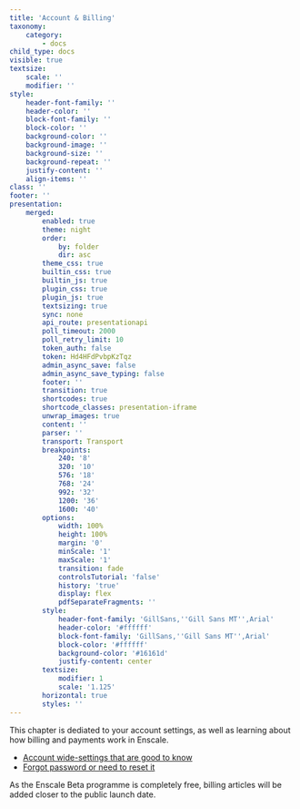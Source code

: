 ```yaml
---
title: 'Account & Billing'
taxonomy:
    category:
        - docs
child_type: docs
visible: true
textsize:
    scale: ''
    modifier: ''
style:
    header-font-family: ''
    header-color: ''
    block-font-family: ''
    block-color: ''
    background-color: ''
    background-image: ''
    background-size: ''
    background-repeat: ''
    justify-content: ''
    align-items: ''
class: ''
footer: ''
presentation:
    merged:
        enabled: true
        theme: night
        order:
            by: folder
            dir: asc
        theme_css: true
        builtin_css: true
        builtin_js: true
        plugin_css: true
        plugin_js: true
        textsizing: true
        sync: none
        api_route: presentationapi
        poll_timeout: 2000
        poll_retry_limit: 10
        token_auth: false
        token: Hd4HFdPvbpKzTqz
        admin_async_save: false
        admin_async_save_typing: false
        footer: ''
        transition: true
        shortcodes: true
        shortcode_classes: presentation-iframe
        unwrap_images: true
        content: ''
        parser: ''
        transport: Transport
        breakpoints:
            240: '8'
            320: '10'
            576: '18'
            768: '24'
            992: '32'
            1200: '36'
            1600: '40'
        options:
            width: 100%
            height: 100%
            margin: '0'
            minScale: '1'
            maxScale: '1'
            transition: fade
            controlsTutorial: 'false'
            history: 'true'
            display: flex
            pdfSeparateFragments: ''
        style:
            header-font-family: 'GillSans,''Gill Sans MT'',Arial'
            header-color: '#ffffff'
            block-font-family: 'GillSans,''Gill Sans MT'',Arial'
            block-color: '#ffffff'
            background-color: '#16161d'
            justify-content: center
        textsize:
            modifier: 1
            scale: '1.125'
        horizontal: true
        styles: ''
---
```


This chapter is dediated to your account settings, as well as learning about how billing and payments work in Enscale.

* [Account wide-settings that are good to know](/account-and-billing/your-account)
* [Forgot password or need to reset it](/account-and-billing/reset-password)

As the Enscale Beta programme is completely free, billing articles will be added closer to the public launch date.